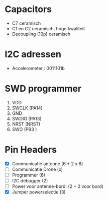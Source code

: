 # Capacitors
- C7 ceramisch
- C1 en C2 ceramisch, hoge kwaliteit
- Decoupling (10p) ceramisch

# I2C adressen
- Accelerometer : 0011101b

# SWD programmer
1. VDD
2. SWCLK (PA14)
3. GND
4. SWDIO (PA13)
5. NRST  (NRST)
6. SWO   (PB3 )

# Pin Headers
- [x] Communicatie antenne (6 + 2 x 6)
- [ ] Communicatie Drone (x)
- [ ] Programmer (6)
- [ ] I2C debugger (2)
- [ ] Power voor antenne-bord: (2 + 2 voor bord)
- [x] Jumper powerselectie (3)
